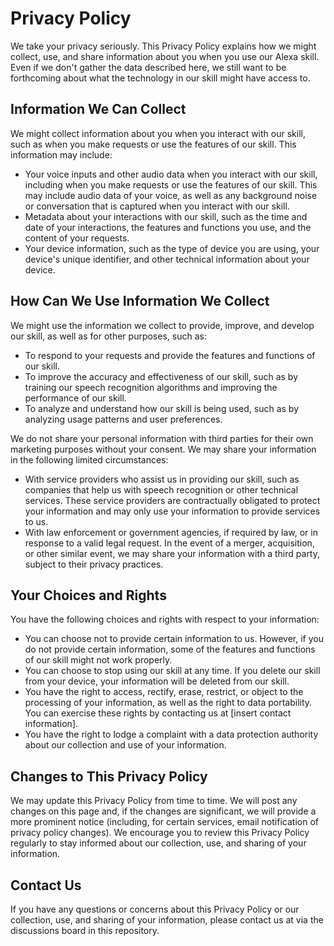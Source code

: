 # Privacy Policy

We take your privacy seriously. This Privacy Policy explains how we might collect, use, and share information about you when you use our Alexa skill. Even if we don't gather the data described here, we still want to be forthcoming about what the technology in our skill might have access to.

## Information We Can Collect

We might collect information about you when you interact with our skill, such as when you make requests or use the features of our skill. This information may include:

- Your voice inputs and other audio data when you interact with our skill, including when you make requests or use the features of our skill. This may include audio data of your voice, as well as any background noise or conversation that is captured when you interact with our skill.
- Metadata about your interactions with our skill, such as the time and date of your interactions, the features and functions you use, and the content of your requests.
- Your device information, such as the type of device you are using, your device's unique identifier, and other technical information about your device.

## How Can We Use Information We Collect

We might use the information we collect to provide, improve, and develop our skill, as well as for other purposes, such as:

- To respond to your requests and provide the features and functions of our skill.
- To improve the accuracy and effectiveness of our skill, such as by training our speech recognition algorithms and improving the performance of our skill.
- To analyze and understand how our skill is being used, such as by analyzing usage patterns and user preferences.

We do not share your personal information with third parties for their own marketing purposes without your consent. We may share your information in the following limited circumstances:

- With service providers who assist us in providing our skill, such as companies that help us with speech recognition or other technical services. These service providers are contractually obligated to protect your information and may only use your information to provide services to us.
- With law enforcement or government agencies, if required by law, or in response to a valid legal request.
  In the event of a merger, acquisition, or other similar event, we may share your information with a third party, subject to their privacy practices.

## Your Choices and Rights

You have the following choices and rights with respect to your information:

- You can choose not to provide certain information to us. However, if you do not provide certain information, some of the features and functions of our skill might not work properly.
- You can choose to stop using our skill at any time. If you delete our skill from your device, your information will be deleted from our skill.
- You have the right to access, rectify, erase, restrict, or object to the processing of your information, as well as the right to data portability. You can exercise these rights by contacting us at [insert contact information].
- You have the right to lodge a complaint with a data protection authority about our collection and use of your information.

## Changes to This Privacy Policy

We may update this Privacy Policy from time to time. We will post any changes on this page and, if the changes are significant, we will provide a more prominent notice (including, for certain services, email notification of privacy policy changes). We encourage you to review this Privacy Policy regularly to stay informed about our collection, use, and sharing of your information.

## Contact Us

If you have any questions or concerns about this Privacy Policy or our collection, use, and sharing of your information, please contact us at via the discussions board in this repository.
